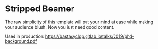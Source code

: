 # Stripped Beamer

The raw simplicity of this template will put your mind at ease while making your audience blush. Now you just need good content.

Used in production: https://bastacyclop.gitlab.io/talks/2019/phd-background.pdf